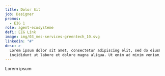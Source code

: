 ```yaml
---
title: Dolor Sit
job: Designer
promos:
  - EIG 1
role: agent-ecosysteme
defi: EIG Link
image: img/03_mes-services-greentech_10.svg
linkedin: "#"
desc: >-
  Lorem ipsum dolor sit amet, consectetur adipiscing elit, sed do eiusmod tempor
  incididunt ut labore et dolore magna aliqua. Ut enim ad minim veniam, quis
---
```

Lorem ipsum

